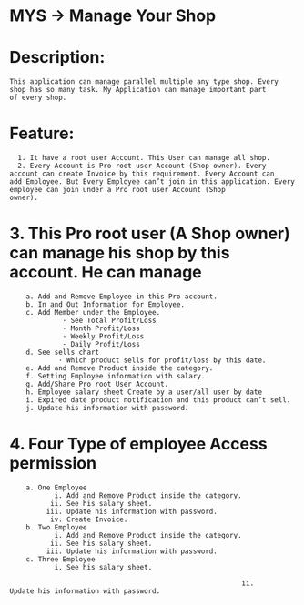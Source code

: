 # MYS -> Manage Your Shop


# Description:
    This application can manage parallel multiple any type shop. Every shop has so many task. My Application can manage important part       of every shop.

# Feature:
      1. It have a root user Account. This User can manage all shop.
      2. Every Account is Pro root user Account (Shop owner). Every account can create Invoice by this requirement. Every Account can            add Employee. But Every Employee can’t join in this application. Every employee can join under a Pro root user Account (Shop            owner).

# 3.  This Pro root user (A Shop owner) can manage his shop by this account. He can manage
        a. Add and Remove Employee in this Pro account.
        b. In and Out Information for Employee.
        c. Add Member under the Employee.
                 · See Total Profit/Loss
                 · Month Profit/Loss
                 · Weekly Profit/Loss
                 · Daily Profit/Loss
        d. See sells chart
                · Which product sells for profit/loss by this date.
        e. Add and Remove Product inside the category.
        f. Setting Employee information with salary.
        g. Add/Share Pro root User Account.
        h. Employee salary sheet Create by a user/all user by date
        i. Expired date product notification and this product can’t sell.
        j. Update his information with password.

# 4. Four Type of employee Access permission
        a. One Employee
               i. Add and Remove Product inside the category.
              ii. See his salary sheet.
             iii. Update his information with password.
              iv. Create Invoice.
        b. Two Employee
               i. Add and Remove Product inside the category.
              ii. See his salary sheet.
             iii. Update his information with password.
        c. Three Employee
               i. See his salary sheet.

                                                             ii.      Update his information with password.
